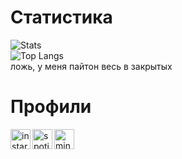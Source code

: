 # Статистика 
![Stats](https://github-readme-stats.vercel.app/api?username=LuK050&count_private=true&hide_title=true&theme=github_dark&locale=ru&&hide_border=true&disable_animations=true)<br>
![Top Langs](https://github-readme-stats.vercel.app/api/top-langs/?username=LuK050&hide_title=true&count_private=true&theme=github_dark&hide_border=true&layout=compact)
<br>
ложь, у меня пайтон весь в закрытых
<br>

# Профили
[<img align="left" alt="instargam | Instargam" width="32px" src="https://camo.githubusercontent.com/c9dacf0f25a1489fdbc6c0d2b41cda58b77fa210a13a886d6f99e027adfbd358/68747470733a2f2f6564656e742e6769746875622e696f2f537570657254696e7949636f6e732f696d616765732f7376672f696e7374616772616d2e737667" />][instargam]
[<img align="left" alt="spotify | Spotify" width="32px" src="https://camo.githubusercontent.com/15d4e1b8bf3ed25b7131cc93f248f86cc42deaf9e19fdb61aa1ba3b46e0400a5/68747470733a2f2f6564656e742e6769746875622e696f2f537570657254696e7949636f6e732f696d616765732f7376672f73706f746966792e737667" />][spotify]
[<img align="left" alt="minecraft | Minecraft" width="32px" src="https://camo.githubusercontent.com/3d0505504307fefab48b4d3f530827abe91beab78c802c953cad19c182d8834b/68747470733a2f2f6564656e742e6769746875622e696f2f537570657254696e7949636f6e732f696d616765732f7376672f6d696e6563726166742e737667" />][minecraft]

[instargam]: https://www.instagram.com/volychev_kirill/
[spotify]: https://open.spotify.com/user/knlkwfoqdfnpu503dsjy0sskv
[minecraft]: https://ru.namemc.com/profile/_LuK__.3
